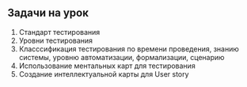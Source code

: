 ## Задачи на урок


1. Стандарт тестирования
2. Уровни тестирования
3. Класссификация тестирования по времени проведения, знанию системы, уровню автоматизации, формализации, сценарию
4. Использование ментальных карт для тестирования
5. Создание интеллектуальной карты для User story




